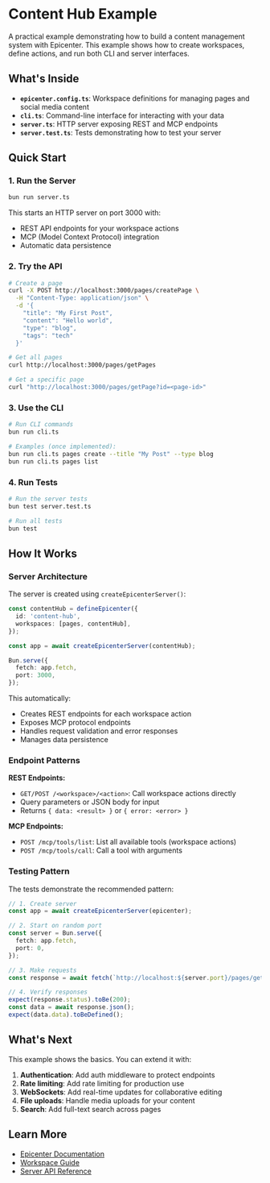 # Content Hub Example

A practical example demonstrating how to build a content management system with Epicenter. This example shows how to create workspaces, define actions, and run both CLI and server interfaces.

## What's Inside

- **`epicenter.config.ts`**: Workspace definitions for managing pages and social media content
- **`cli.ts`**: Command-line interface for interacting with your data
- **`server.ts`**: HTTP server exposing REST and MCP endpoints
- **`server.test.ts`**: Tests demonstrating how to test your server

## Quick Start

### 1. Run the Server

```bash
bun run server.ts
```

This starts an HTTP server on port 3000 with:
- REST API endpoints for your workspace actions
- MCP (Model Context Protocol) integration
- Automatic data persistence

### 2. Try the API

```bash
# Create a page
curl -X POST http://localhost:3000/pages/createPage \
  -H "Content-Type: application/json" \
  -d '{
    "title": "My First Post",
    "content": "Hello world",
    "type": "blog",
    "tags": "tech"
  }'

# Get all pages
curl http://localhost:3000/pages/getPages

# Get a specific page
curl "http://localhost:3000/pages/getPage?id=<page-id>"
```

### 3. Use the CLI

```bash
# Run CLI commands
bun run cli.ts

# Examples (once implemented):
bun run cli.ts pages create --title "My Post" --type blog
bun run cli.ts pages list
```

### 4. Run Tests

```bash
# Run the server tests
bun test server.test.ts

# Run all tests
bun test
```

## How It Works

### Server Architecture

The server is created using `createEpicenterServer()`:

```typescript
const contentHub = defineEpicenter({
  id: 'content-hub',
  workspaces: [pages, contentHub],
});

const app = await createEpicenterServer(contentHub);

Bun.serve({
  fetch: app.fetch,
  port: 3000,
});
```

This automatically:
- Creates REST endpoints for each workspace action
- Exposes MCP protocol endpoints
- Handles request validation and error responses
- Manages data persistence

### Endpoint Patterns

**REST Endpoints:**
- `GET/POST /<workspace>/<action>`: Call workspace actions directly
- Query parameters or JSON body for input
- Returns `{ data: <result> }` or `{ error: <error> }`

**MCP Endpoints:**
- `POST /mcp/tools/list`: List all available tools (workspace actions)
- `POST /mcp/tools/call`: Call a tool with arguments

### Testing Pattern

The tests demonstrate the recommended pattern:

```typescript
// 1. Create server
const app = await createEpicenterServer(epicenter);

// 2. Start on random port
const server = Bun.serve({
  fetch: app.fetch,
  port: 0,
});

// 3. Make requests
const response = await fetch(`http://localhost:${server.port}/pages/getPages`);

// 4. Verify responses
expect(response.status).toBe(200);
const data = await response.json();
expect(data.data).toBeDefined();
```

## What's Next

This example shows the basics. You can extend it with:

1. **Authentication**: Add auth middleware to protect endpoints
2. **Rate limiting**: Add rate limiting for production use
3. **WebSockets**: Add real-time updates for collaborative editing
4. **File uploads**: Handle media uploads for your content
5. **Search**: Add full-text search across pages

## Learn More

- [Epicenter Documentation](../../README.md)
- [Workspace Guide](../../docs/workspaces.md)
- [Server API Reference](../../docs/server-api.md)
